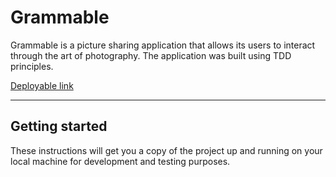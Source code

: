 # Grammable

Grammable is a picture sharing application that allows its users to interact through the art of photography. The application was built using TDD principles.

[Deployable link](https://grammable-jeremy-hall.herokuapp.com/)

---

## Getting started

These instructions will get you a copy of the project up and running on your local machine for development and testing purposes. 